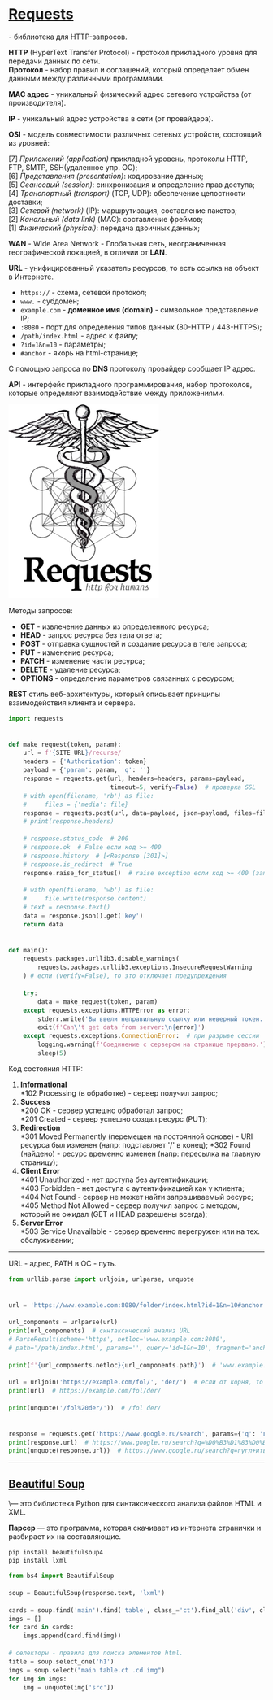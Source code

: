 # [Requests](https://requests.readthedocs.io/en/latest/)

\- библиотека для HTTP-запросов.

**HTTP** (HyperText Transfer Protocol) - протокол прикладного уровня для передачи данных по сети.\
**Протокол** - набор правил и соглашений, который определяет обмен данными между различными программами.

**MAC адрес** - уникальный физический адрес сетевого устройства (от производителя).

**IP** - уникальный адрес устройства в сети (от провайдера).

**OSI** - модель совместимости различных сетевых устройств, состоящий из уровней:

[7] *Приложений (application)* прикладной уровень, протоколы HTTP, FTP, SMTP, SSH(удаленное упр. ОС);\
[6] *Представления (presentation)*: кодирование данных;\
[5] *Сеансовый (session)*: синхронизация и определение прав доступа;\
[4] *Транспортный (transport)* (TCP, UDP): обеспечение целостности доставки;\
[3] *Сетевой (network)* (IP): маршрутизация, составление пакетов;\
[2] *Канальный (data link)* (MAC): составление фреймов;\
[1] *Физический (physical)*: передача двоичных данных;

**WAN** - Wide Area Network - Глобальная сеть, неограниченная географической локацией, в отличии от **LAN**.

**URL** - унифицированный указатель ресурсов, то есть ссылка на объект в Интернете.

* `https://` - схема, сетевой протокол;
* `www.` - субдомен;
* `example.com` - **доменное имя (domain)** - символьное представление IP;
* `:8080` - порт для определения типов данных (80-HTTP / 443-HTTPS);
* `/path/index.html` - адрес к файлу;
* `?id=1&n=10` - параметры;
* `#anchor` - якорь на html-странице;

С помощью запроса по **DNS** протоколу провайдер сообщает IP адрес.

**API** - интерфейс прикладного программирования, набор протоколов, которые определяют взаимодействие между приложениями. 

<img src="images/requests.webp" alt="Logo requests" title="logo requests" style="height: 380px;" />

Методы запросов:

* **GET** - извлечение данных из определенного ресурса;
* **HEAD** - запрос ресурса без тела ответа;
* **POST** - отправка сущностей и создание ресурса в теле запроса;
* **PUT** - изменение ресурса;
* **PATCH** - изменение части ресурса;
* **DELETE** - удаление ресурса;
* **OPTIONS** - определение параметров связанных с ресурсом;

**REST** стиль веб-архитектуры, который описывает принципы взаимодействия клиента и сервера.

```python
import requests


def make_request(token, param):
    url = f'{SITE_URL}/recurse/'
    headers = {'Authorization': token}
    payload = {'param': param, 'q': ''}
    response = requests.get(url, headers=headers, params=payload,
                            timeout=5, verify=False)  # проверка SSL
    # with open(filename, 'rb') as file:
    #     files = {'media': file}
    response = requests.post(url, data=payload, json=payload, files=files)
    # print(response.headers)
    
    # response.status_code  # 200
    # response.ok  # False если код >= 400
    # response.history  # [<Response [301]>]
    # response.is_redirect  # True
    response.raise_for_status()  # raise exception если код >= 400 (запрос завершился неудачно)

    # with open(filename, 'wb') as file:
    #     file.write(response.content)
    # text = response.text()
    data = response.json().get('key')
    return data


def main():
    requests.packages.urllib3.disable_warnings(
        requests.packages.urllib3.exceptions.InsecureRequestWarning
    ) # если (verify=False), то это отключает предупреждения
        
    try:
        data = make_request(token, param)
    except requests.exceptions.HTTPError as error:
        stderr.write('Вы ввели неправильную ссылку или неверный токен.')
        exit(f'Can\'t get data from server:\n{error}')
    except requests.exceptions.ConnectionError:  # при разрыве сессии
        logging.warning(f'Соединение с сервером на странице прервано.')
        sleep(5)
```

Код состояния HTTP:

1. **Informational**\
    *102 Processing (в обработке) - сервер получил запрос;
2. **Success**\
    *200 OK - сервер успешно обработал запрос;\
    *201 Created - сервер успешно создал ресурс (PUT);
3. **Redirection**\
    *301 Moved Permanently (перемещен на постоянной основе) - URI ресурса был изменен (напр: подставляет '/' в конец);
    *302 Found (найдено) - ресурс временно изменен (напр: пересылка на главную страницу);
4. **Client Error**\
    *401 Unauthorized - нет доступа без аутентификации;\
    *403 Forbidden - нет доступа с аутентификацией как у клиента;\
    *404 Not Found - сервер не может найти запрашиваемый ресурс;\
    *405 Method Not Allowed - сервер получил запрос с методом, который не ожидал (GET и HEAD разрешены всегда);
5. **Server Error**\
    *503 Service Unavailable - сервер временно перегружен или на тех. обслуживании;

---

URL - адрес, PATH в ОС - путь.

```python
from urllib.parse import urljoin, urlparse, unquote


url = 'https://www.example.com:8080/folder/index.html?id=1&n=10#anchor'

url_components = urlparse(url)
print(url_components)  # синтаксический анализ URL
# ParseResult(scheme='https', netloc='www.example.com:8080',
# path='/path/index.html', params='', query='id=1&n=10', fragment='anchor')

print(f'{url_components.netloc}{url_components.path}')  # 'www.example.com:8080/path/index.html'

url = urljoin('https://example.com/fol/', 'der/')  # если от корня, то '/der/'
print(url)  # https://example.com/fol/der/

print(unquote('/fol%20der/'))  # /fol der/


response = requests.get('https://www.google.ru/search', params={'q': 'гугл ить'})
print(response.url)  # https://www.google.ru/search?q=%D0%B3%D1%83%D0%B3%D0%BB+%D0%B8%D1%82%D1%8C
print(unquote(response.url))  # https://www.google.ru/search?q=гугл+ить
```

 ---

## [Beautiful Soup](https://beautiful-soup-4.readthedocs.io/en/latest/#css-selectors)

\— это библиотека Python для синтаксического анализа файлов HTML и XML.

**Парсер** — это программа, которая скачивает из интернета странички и разбирает их на составляющие.

```
pip install beautifulsoup4
pip install lxml
```

```python
from bs4 import BeautifulSoup

soup = BeautifulSoup(response.text, 'lxml')

cards = soup.find('main').find('table', class_='ct').find_all('div', class_='cd')
imgs = []
for card in cards:
    imgs.append(card.find(img))

# селекторы - правила для поиска элементов html.
title = soup.select_one('h1')
imgs = soup.select("main table.ct .cd img")
for img in imgs:
    img = unquote(img['src'])
```
